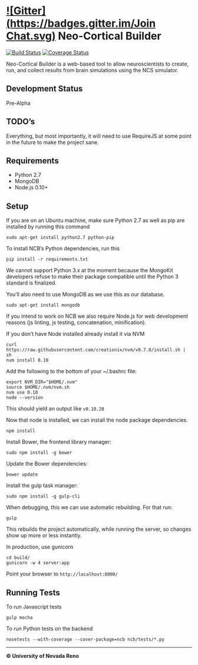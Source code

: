 [![Gitter](https://badges.gitter.im/Join Chat.svg)](https://gitter.im/BrainComputationLab/ncb?utm_source=badge&utm_medium=badge&utm_campaign=pr-badge)
 Neo-Cortical Builder
===============================================================================

[![Build Status](https://travis-ci.org/BrainComputationLab/ncb.png)](https://travis-ci.org/BrainComputationLab/ncb)
[![Coverage Status](https://coveralls.io/repos/BrainComputationLab/ncb/badge.png)](https://coveralls.io/r/BrainComputationLab/ncb)

Neo-Cortical Builder is a web-based tool to allow neuroscientists to create,
run, and collect results from brain simulations using the NCS simulator.

Development Status
-------------------------------------------------------------------------------

Pre-Alpha

TODO’s
-------------------------------------------------------------------------------

Everything, but most importantly, it will need to use RequireJS at some point
in the future to make the project sane.

Requirements
-------------------------------------------------------------------------------

* Python 2.7
* MongoDB
* Node.js 0.10+

Setup
-------------------------------------------------------------------------------

If you are on an Ubuntu machine, make sure Python 2.7 as well as pip are
installed by running this command

~~~~
sudo apt-get install python2.7 python-pip
~~~~

To install NCB’s Python dependencies, run this

~~~~
pip install -r requirements.txt
~~~~

We cannot support Python 3.x at the moment because the MongoKit developers
refuse to make their package compatible until the Python 3 standard is
finalized.

You’ll also need to use MongoDB as we use this as our database.

~~~~
sudo apt-get install mongodb
~~~~

If you intend to work on NCB we also require Node.js for web development
reasons (js linting, js testing, concatenation, minification).

If you don’t have Node installed already install it via NVM

~~~~
curl https://raw.githubusercontent.com/creationix/nvm/v0.7.0/install.sh | sh
nvm install 0.10
~~~~

Add the following to the bottom of your ~/.bashrc file:

~~~~
export NVM_DIR="$HOME/.nvm"
source $HOME/.nvm/nvm.sh
nvm use 0.10
node --version
~~~~

This should yield an output like <code>v0.10.28</code>

Now that node is installed, we can install the node package dependencies.

~~~~
npm install
~~~~

Install Bower, the frontend library manager:

~~~~
sudo npm install -g bower
~~~~

Update the Bower dependencies:

~~~~
bower update
~~~~

Install the gulp task manager:

~~~~
sudo npm install -g gulp-cli
~~~~

When debugging, this we can use automatic rebuilding. For that run:

~~~~
gulp
~~~~

This rebuilds the project automatically, while running the server, so
changes show up more or less instantly.

In production, use gunicorn

~~~~
cd build/
gunicorn -w 4 server:app
~~~~

Point your browser to <code>http://localhost:8000/</code>

Running Tests
-------------------------------------------------------------------------------

To run Javascript tests

~~~~
gulp mocha
~~~~

To run Python tests on the backend

~~~~
nosetests --with-coverage --cover-package=ncb ncb/tests/*.py
~~~~

-------------------------------------------------------------------------------

**&copy; University of Nevada Reno**
